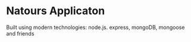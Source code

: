 # Natours Applicaton

Built using modern technologies: node.js. express, mongoDB, mongoose and friends
